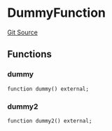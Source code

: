 # DummyFunction
[Git Source](https://github.com/metacontract/mc/blob/d41f04df9ea19494be75c66f344b8104caf03cd2/resources/devkit/api-reference/Flattened.sol)


## Functions
### dummy


```solidity
function dummy() external;
```

### dummy2


```solidity
function dummy2() external;
```

